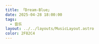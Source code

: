 ```yaml
---
title: 「Dream-Blue」
date: 2025-04-28 18:00:00
tags: 
  - 音乐
layout: ../../layouts/MusicLayout.astro
color: 2F82C4
---
```

<div id="albums">
    <div id="Endorfin.">
        <script>
            const ap = new APlayer({
                container: document.getElementById('aplayer'),
                mini: false,
                autoplay: false,
                theme: '#2F82C4',
                loop: 'all',
                order: 'random',
                preload: 'auto',
                volume: 0.3,
                mutex: true,
                listFolded: false,
                listMaxHeight: 90,
                audio: [
                    {
                        name: '空白少女',
                        artist: 'Endorfin.',
                        url: 'https://github.com/Resalia/music3/raw/refs/heads/main/Dream%20Blue/1-01.%20Endorfin.%20-%20%E7%A9%BA%E7%99%BD%E5%B0%91%E5%A5%B3.flac',
                        cover: '/images/Dream-Blue.jpg'
                    },
                    {
                        name: 'Focus on',
                        artist: 'Endorfin.',
                        url: 'https://github.com/Resalia/music3/raw/refs/heads/main/Dream%20Blue/1-02.%20Endorfin.%20-%20Focus%20on.flac',
                        cover: '/images/Dream-Blue.jpg'
                    },
                    {
                        name: 'ゴースト・マキアート',
                        artist: 'Endorfin.',
                        url: 'https://github.com/Resalia/music3/raw/refs/heads/main/Dream%20Blue/1-03.%20Endorfin.%20-%20%E3%82%B4%E3%83%BC%E3%82%B9%E3%83%88%E3%83%BB%E3%83%9E%E3%82%AD%E3%82%A2%E3%83%BC%E3%83%88.flac',
                        cover: '/images/Dream-Blue.jpg'
                    },
                    {
                        name: 'Draw World!',
                        artist: 'Endorfin.',
                        url: 'https://github.com/Resalia/music3/raw/refs/heads/main/Dream%20Blue/1-04.%20Endorfin.%20-%20Draw%20World!.flac',
                        cover: '/images/Dream-Blue.jpg'
                    },
                    {
                        name: 'タイニーソング',
                        artist: 'Endorfin.',
                        url: 'https://github.com/Resalia/music3/raw/refs/heads/main/Dream%20Blue/1-05.%20Endorfin.%20-%20%E3%82%BF%E3%82%A4%E3%83%8B%E3%83%BC%E3%82%BD%E3%83%B3%E3%82%B0.flac',
                        cover: '/images/Dream-Blue.jpg'
                    },
                    {
                        name: 'ドリームブルー',
                        artist: 'Endorfin.',
                        url: 'https://github.com/Resalia/music3/raw/refs/heads/main/Dream%20Blue/1-06.%20Endorfin.%20-%20%E3%83%89%E3%83%AA%E3%83%BC%E3%83%A0%E3%83%96%E3%83%AB%E3%83%BC.flac',
                        cover: '/images/Dream-Blue.jpg'
                    }
                ]
            });
        </script>
    </div>
</div>

